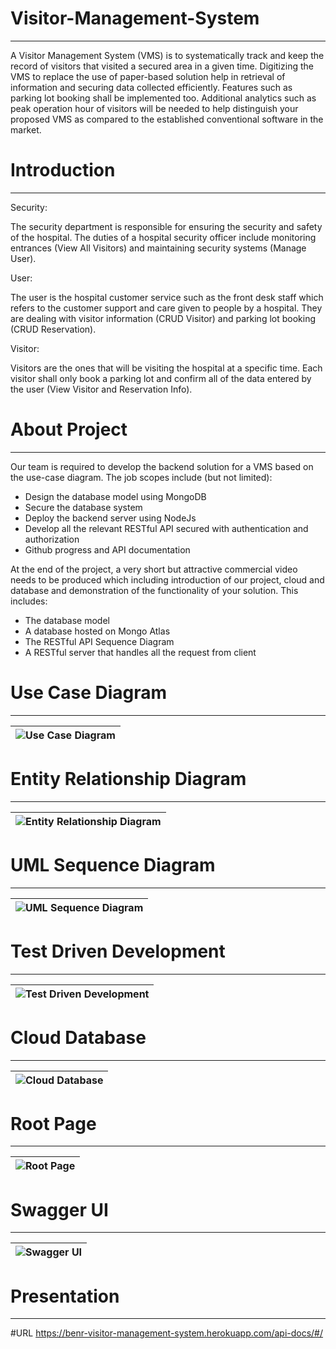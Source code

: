 # Visitor-Management-System
***
A Visitor Management System (VMS) is to systematically track and keep the record of visitors that 
visited a secured area in a given time.  Digitizing the VMS to replace the use of paper-based solution 
help in retrieval of information and securing data collected efficiently. Features such as parking lot 
booking shall be implemented too. Additional analytics such as peak operation hour of visitors will be 
needed to help distinguish your proposed VMS as compared to the established conventional software 
in the market.

# Introduction
***
Security: 

The security department is responsible for ensuring the security and safety of the 
hospital. The duties of a hospital security officer include monitoring entrances (View 
All Visitors) and maintaining security systems (Manage User).

User: 

The user is the hospital customer service such as the front desk staff which refers 
to the customer support and care given to people by a hospital. They are dealing with 
visitor information (CRUD Visitor) and parking lot booking (CRUD Reservation).

Visitor: 

Visitors are the ones that will be visiting the hospital at a specific time. Each visitor 
shall only book a parking lot and confirm all of the data entered by the user (View 
Visitor and Reservation Info).

# About Project
***
Our team is required to develop the backend solution for a VMS based on the use-case diagram. The job scopes include (but not limited):
- Design the database model using MongoDB
- Secure the database system
- Deploy the backend server using NodeJs
- Develop all the relevant RESTful API secured with authentication and authorization
- Github progress and API documentation

At the end of the project, a very short but attractive commercial video needs to be produced which including introduction of our project, cloud and database and demonstration of the functionality of your solution. This includes:
- The database model
- A database hosted on Mongo Atlas
- The RESTful API Sequence Diagram
- A RESTful server that handles all the request from client

# Use Case Diagram
***
|![Use Case Diagram](Figures/Use%20Case%20Diagram.png)|
|-|

# Entity Relationship Diagram
***
|![Entity Relationship Diagram](Figures/Entity%20Relationship%20Diagram.png)|
|-|

# UML Sequence Diagram
***
|![UML Sequence Diagram](Figures/UML%20Sequence%20Diagram.png)|
|-|

# Test Driven Development
***
|![Test Driven Development](Figures/Test%20Driven%20Development.png)|
|-|

# Cloud Database
***
|![Cloud Database](Figures/Secure%20Database%20Hosted%20on%20MongoDB.png)|
|-|

# Root Page
***
|![Root Page](Figures/Root%20Page%20on%20Cloud.png)|
|-|

# Swagger UI
***
|![Swagger UI](Figures/Swagger%20UI.png)|
|-|

# Presentation
***


#URL
https://benr-visitor-management-system.herokuapp.com/api-docs/#/
